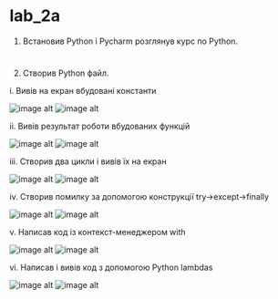 # lab_2a
1. Встановив Python і Pycharm розглянув курс по Python.
#
2. Створив Python файл.

i. Вивів на екран вбудовані константи

![image alt](https://raw.githubusercontent.com/Victor123135/labs/main/Lab_2a/photo/1.PNG)
![image alt](https://raw.githubusercontent.com/Victor123135/labs/main/Lab_2a/photo/2.PNG)

іі. Вивів результат роботи вбудованих функцій

![image alt](https://raw.githubusercontent.com/Victor123135/labs/main/Lab_2a/photo/3.PNG)
![image alt](https://raw.githubusercontent.com/Victor123135/labs/main/Lab_2a/photo/4.PNG)

ііі. Створив два цикли і вивів їх на екран

![image alt](https://raw.githubusercontent.com/Victor123135/labs/main/Lab_2a/photo/5.PNG)
![image alt](https://raw.githubusercontent.com/Victor123135/labs/main/Lab_2a/photo/6.PNG)

iv. Створив помилку за допомогою конструкції try->except->finally

![image alt](https://raw.githubusercontent.com/Victor123135/labs/main/Lab_2a/photo/7.PNG)
![image alt](https://raw.githubusercontent.com/Victor123135/labs/main/Lab_2a/photo/8.PNG)

v. Написав код із контекст-менеджером with

![image alt](https://raw.githubusercontent.com/Victor123135/labs/main/Lab_2a/photo/9.PNG)
![image alt](https://raw.githubusercontent.com/Victor123135/labs/main/Lab_2a/photo/10.PNG)

vi. Написав і вивів код з допомогою Python lambdas

![image alt](https://raw.githubusercontent.com/Victor123135/labs/main/Lab_2a/photo/11.PNG)
![image alt](https://raw.githubusercontent.com/Victor123135/labs/main/Lab_2a/photo/12.PNG)
